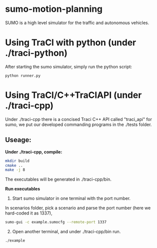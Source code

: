 # sumo-motion-planning
SUMO is a high level simulator for the traffic and autonomous vehicles.

# Using TraCI with python (under ./traci-python)

After starting the sumo simulator, simply run the python script:

```
python runner.py
```

# Using TraCI/C++TraCIAPI (under ./traci-cpp)

Under ./traci-cpp there is a concised Traci C++ API called "traci_api" for sumo, we put our developed commanding
programs in the ./tests folder.

## Useage:

**Under ./traci-cpp, compile:**

```bash
mkdir build
cmake ..
make -j 8
```

The executables will be generated in ./traci-cpp/bin.

**Run executables**

1. Start sumo simulator in one terminal with the port number.

In scenarios folder, pick a scenario and parse the port number (here we hard-coded it as 1337),

```bash
sumo-gui -c example.sumocfg --remote-port 1337
```

2. Open another terminal, and under ./traci-cpp/bin run.

```bash
./example
```
